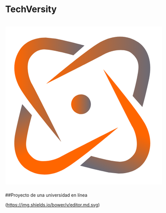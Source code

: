 
# TechVersity
![](https://github.com/terri27/TechVersity/blob/master/img/Dise%C3%B1o%20sin%20t%C3%ADtulo.png?raw=true)
=============

##Proyecto de una universidad en línea

(https://img.shields.io/bower/v/editor.md.svg)

